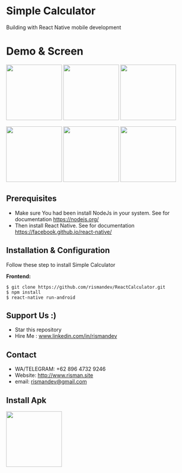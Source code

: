 # Simple Calculator

Building with React Native mobile development

# Demo & Screen

<p float="left">
  <img src="https://drive.google.com/uc?id=1fO74JbAEN_N0AAZN0wE0b81isY2vTVF1" width="150" />
  <img src="https://drive.google.com/uc?id=1Cqt0AJryk8S4DIGg4fmbCp1SRb27EzvA" width="150" />
  <img src="https://drive.google.com/uc?id=1pxY0lTXpHvdI0JeOKpEvo-XOdEmkEyA9" width="150"  />
</p>
<p float="left">
  <img src="https://drive.google.com/uc?id=191PQ9yWNvsg93cEelftQAUTLELbi83og" width="150"  />
  <img src="https://drive.google.com/uc?id=1535HWVHkUdhzvMUTWZ-0kDseab5PNB4g" width="150" />
  <img src="https://drive.google.com/uc?id=1LonQ-PU8wZkjgLrihs4OTBiXT1fsWSRh" width="150"  />
</p>

## Prerequisites
* Make sure You had been install NodeJs in your system. See for documentation https://nodejs.org/
* Then install React Native. See for documentation https://facebook.github.io/react-native/


## Installation & Configuration
Follow these step to install Simple Calculator

**Frontend:**
```
$ git clone https://github.com/rismandev/ReactCalculator.git
$ npm install
$ react-native run-android 
```

## Support Us :)
* Star this repository
* Hire Me : www.linkedin.com/in/rismandev
## Contact 
  * WA/TELEGRAM: +62 896 4732 9246
  * Website: http://www.risman.site
  * email: rismandev@gmail.com
  
## Install Apk

<p float="left">
  <a href="https://drive.google.com/uc?id=1KXctU_DUdD6WuYQvLbvPA4yAXHj0YVvd">
    <img width="150" src="https://i1.wp.com/apkmodsios.com/wp-content/uploads/2018/12/Download-Infinite-Design-3.4.10-Apk.png">
  </a>
</p>
